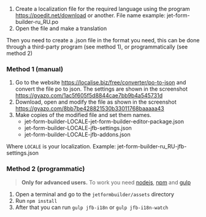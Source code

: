 1. Create a localization file for the required language 
using the program https://poedit.net/download or another. 
File name example: jet-form-builder-ru_RU.po
2. Open the file and make a translation

Then you need to create a .json file in the format you need, this can be done through a third-party program (see method 1), or programmatically (see method 2)

### Method 1 (manual)
1. Go to the website https://localise.biz/free/converter/po-to-json 
and convert the file po to json. 
The settings are shown in the screenshot 
https://gyazo.com/1ac5f605f5d8844cae7bb9b4a545731d
2. Download, open and modify the file as shown in the screenshot 
https://gyazo.com/8bb7be428821530b33011768baaaaa43
3. Make copies of the modified file and set them names.
    - jet-form-builder-LOCALE-jet-form-builder-editor-package.json
    - jet-form-builder-LOCALE-jfb-settings.json
    - jet-form-builder-LOCALE-jfb-addons.json

Where `LOCALE` is your localization. Example: jet-form-builder-ru_RU-jfb-settings.json

### Method 2 (programmatic)
> **Only for advanced users.**
> To work you need 
>[nodejs](https://nodejs.org/en/download/), 
>[npm](https://docs.npmjs.com/) and 
>[gulp](https://gulpjs.com/docs/en/getting-started/quick-start)

1. Open a terminal and go to the `jetformbuilder/assets` directory
2. Run `npm install`
3. After that you can run `gulp jfb-i18n` or `gulp jfb-i18n-watch`





